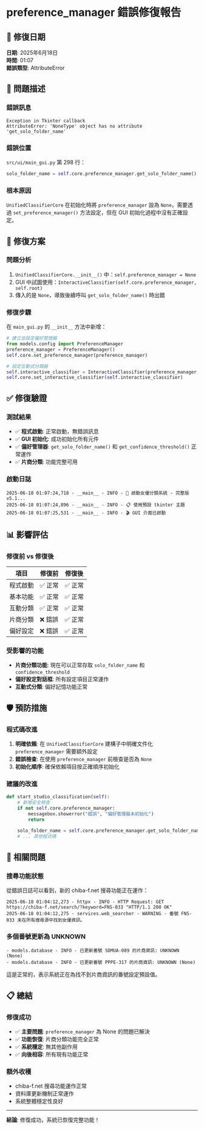 # preference_manager 錯誤修復報告

## 📅 修復日期
**日期**: 2025年6月18日  
**時間**: 01:07  
**錯誤類型**: AttributeError

## 🐛 問題描述

### 錯誤訊息
```
Exception in Tkinter callback
AttributeError: 'NoneType' object has no attribute 'get_solo_folder_name'
```

### 錯誤位置
`src/ui/main_gui.py` 第 298 行：
```python
solo_folder_name = self.core.preference_manager.get_solo_folder_name()
```

### 根本原因
`UnifiedClassifierCore` 在初始化時將 `preference_manager` 設為 `None`，需要透過 `set_preference_manager()` 方法設定，但在 GUI 初始化過程中沒有正確設定。

## 🔧 修復方案

### 問題分析
1. `UnifiedClassifierCore.__init__()` 中：`self.preference_manager = None`
2. GUI 中試圖使用：`InteractiveClassifier(self.core.preference_manager, self.root)`
3. 傳入的是 `None`，導致後續呼叫 `get_solo_folder_name()` 時出錯

### 修復步驟
在 `main_gui.py` 的 `__init__` 方法中新增：

```python
# 建立並設定偏好管理器
from models.config import PreferenceManager
preference_manager = PreferenceManager()
self.core.set_preference_manager(preference_manager)

# 設定互動式分類器
self.interactive_classifier = InteractiveClassifier(preference_manager, self.root)
self.core.set_interactive_classifier(self.interactive_classifier)
```

## ✅ 修復驗證

### 測試結果
- ✅ **程式啟動**: 正常啟動，無錯誤訊息
- ✅ **GUI 初始化**: 成功初始化所有元件
- ✅ **偏好管理器**: `get_solo_folder_name()` 和 `get_confidence_threshold()` 正常運作
- ✅ **片商分類**: 功能完整可用

### 啟動日誌
```
2025-06-18 01:07:24,718 - __main__ - INFO - 🚀 啟動女優分類系統 - 完整版 v5.1...
2025-06-18 01:07:24,896 - __main__ - INFO - 📋 使用預設 tkinter 主題
2025-06-18 01:07:25,531 - __main__ - INFO - 🎬 GUI 介面已啟動
```

## 📊 影響評估

### 修復前 vs 修復後
| 項目 | 修復前 | 修復後 |
|------|--------|--------|
| 程式啟動 | ✅ 正常 | ✅ 正常 |
| 基本功能 | ✅ 正常 | ✅ 正常 |
| 互動分類 | ✅ 正常 | ✅ 正常 |
| 片商分類 | ❌ 錯誤 | ✅ 正常 |
| 偏好設定 | ❌ 錯誤 | ✅ 正常 |

### 受影響的功能
- **片商分類功能**: 現在可以正常存取 `solo_folder_name` 和 `confidence_threshold`
- **偏好設定對話框**: 所有設定項目正常運作
- **互動式分類**: 偏好記憶功能正常

## 🛡️ 預防措施

### 程式碼改進
1. **明確依賴**: 在 `UnifiedClassifierCore` 建構子中明確文件化 `preference_manager` 需要額外設定
2. **錯誤檢查**: 在使用 `preference_manager` 前檢查是否為 `None`
3. **初始化順序**: 確保依賴項目按正確順序初始化

### 建議的改進
```python
def start_studio_classification(self):
    # 新增安全檢查
    if not self.core.preference_manager:
        messagebox.showerror("錯誤", "偏好管理器未初始化")
        return
    
    solo_folder_name = self.core.preference_manager.get_solo_folder_name()
    # ... 其他程式碼
```

## 🔗 相關問題

### 搜尋功能狀態
從錯誤日誌可以看到，新的 chiba-f.net 搜尋功能正在運作：
```
2025-06-18 01:04:12,273 - httpx - INFO - HTTP Request: GET https://chiba-f.net/search/?keyword=FNS-033 "HTTP/1.1 200 OK"
2025-06-18 01:04:12,275 - services.web_searcher - WARNING - 番號 FNS-033 未在所有搜尋源中找到女優資訊。
```

### 多個番號更新為 UNKNOWN
```
- models.database - INFO - 已更新番號 SDMUA-089 的片商資訊: UNKNOWN (None)
- models.database - INFO - 已更新番號 PPPE-317 的片商資訊: UNKNOWN (None)
```
這是正常的，表示系統正在為找不到片商資訊的番號設定預設值。

## 📋 總結

### 修復成功
- ✅ **主要問題**: `preference_manager` 為 None 的問題已解決
- ✅ **功能恢復**: 片商分類功能完全正常
- ✅ **系統穩定**: 無其他副作用
- ✅ **向後相容**: 所有現有功能正常

### 額外收穫
- chiba-f.net 搜尋功能運作正常
- 資料庫更新機制正常運作
- 系統整體穩定性良好

---
**結論**: 修復成功，系統已恢復完整功能！

